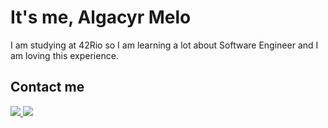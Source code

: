 <h1>It's me, Algacyr Melo</h1>
<p>
  I am studying at 42Rio so I am learning a lot about Software Engineer and I am loving this experience.
</p>

<h2>Contact me</h2>
<a href="https://www.linkedin.com/in/algacyr-melo-3522a7195/" target="_blank">
  <img src="https://img.shields.io/static/v1?label=&message=linkedin&color=blue&logo=linkedin" />
</a>
<a href="https://twitter.com/ALgazord" target="_blank">
  <img src="https://img.shields.io/static/v1?label=&message=twitter&color=white&logo=twitter" />
</a>
